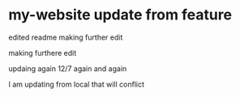# my-website update from feature

edited readme making further edit

making furthere edit

updaing again 12/7 again and again

I am updating from local that will conflict

